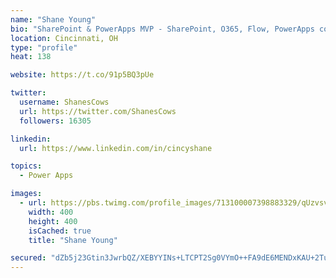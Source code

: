 ```yaml
---
name: "Shane Young"
bio: "SharePoint & PowerApps MVP - SharePoint, O365, Flow, PowerApps consulting? @PowerApps911 | Pure Snark? You found it."
location: Cincinnati, OH
type: "profile"
heat: 138

website: https://t.co/91p5BQ3pUe

twitter:
  username: ShanesCows
  url: https://twitter.com/ShanesCows
  followers: 16305

linkedin:
  url: https://www.linkedin.com/in/cincyshane

topics:
  - Power Apps

images:
  - url: https://pbs.twimg.com/profile_images/713100007398883329/qUzvsvQ3_400x400.jpg
    width: 400
    height: 400
    isCached: true
    title: "Shane Young"

secured: "dZb5j23Gtin3JwrbQZ/XEBYYINs+LTCPT2Sg0VYmO++FA9dE6MENDxKAU+2Tuhu05ZF4ZYb+22116RDR8H9Z6rJY39V+GQH8KEfCyX0zCndmNzRxWOG3k/sHfus+brD7keqlj9BNxlAfu0RB+AHwPy5f5l9RjrGH8nD3j5zN0DcuTWRyFoUJGrrWvMR0VCDfH/cF7Xb7YfDrZwdhE+kKzGUwqFWCyloDnVNNO9FdQ+ThcAyAicJHsN3jKBXuDrZ/UjPyWlXzV01CMMx7MekbtNCypYlfdpEOihqV864pRQO5GwdlWbIuowy0oQGTZAuax4MxUTsxNSgSDec1U7KJlvmKpte+PxDMDOy1ujsmeWgjWJgRlTLkDGamWVsz4pOuXW56DyY55+CHs7jJRCql/HvX8wBrN9L+ipgAE57JLy0=;z80ZeGdymVkvFMmusTE1Gg=="
---
```


